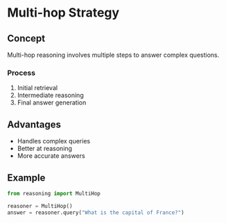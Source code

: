 # Multi-hop Strategy

## Concept
Multi-hop reasoning involves multiple steps to answer complex questions.

### Process
1. Initial retrieval
2. Intermediate reasoning
3. Final answer generation

## Advantages
- Handles complex queries
- Better at reasoning
- More accurate answers

## Example
```python
from reasoning import MultiHop

reasoner = MultiHop()
answer = reasoner.query("What is the capital of France?")
```
